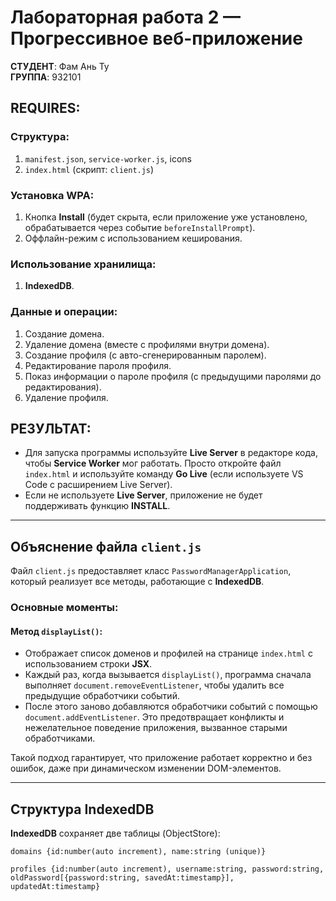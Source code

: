 # Лабораторная работа 2 — Прогрессивное веб-приложение

**СТУДЕНТ**: Фам Ань Ту  
**ГРУППА**: 932101  

## REQUIRES:

### Структура:

1. `manifest.json`, `service-worker.js`, icons
2. `index.html` (скрипт: `client.js`)

### Установка WPA:

1. Кнопка **Install** (будет скрыта, если приложение уже установлено, обрабатывается через событие `beforeInstallPrompt`).
2. Оффлайн-режим с использованием кеширования.

### Использование хранилища:

1. **IndexedDB**.

### Данные и операции:

1. Создание домена.
2. Удаление домена (вместе с профилями внутри домена).
3. Создание профиля (с авто-сгенерированным паролем).
4. Редактирование пароля профиля.
5. Показ информации о пароле профиля (с предыдущими паролями до редактирования).
6. Удаление профиля.

## РЕЗУЛЬТАТ:

- Для запуска программы используйте **Live Server** в редакторе кода, чтобы **Service Worker** мог работать. Просто откройте файл `index.html` и используйте команду **Go Live** (если используете VS Code с расширением Live Server).
- Если не используете **Live Server**, приложение не будет поддерживать функцию **INSTALL**.

---

## Объяснение файла `client.js`

Файл `client.js` предоставляет класс `PasswordManagerApplication`, который реализует все методы, работающие с **IndexedDB**.

### Основные моменты:

#### Метод `displayList()`:

- Отображает список доменов и профилей на странице `index.html` с использованием строки **JSX**.
- Каждый раз, когда вызывается `displayList()`, программа сначала выполняет `document.removeEventListener`, чтобы удалить все предыдущие обработчики событий.
- После этого заново добавляются обработчики событий с помощью `document.addEventListener`. Это предотвращает конфликты и нежелательное поведение приложения, вызванное старыми обработчиками.

Такой подход гарантирует, что приложение работает корректно и без ошибок, даже при динамическом изменении DOM-элементов.

---

## Структура IndexedDB

**IndexedDB** сохраняет две таблицы (ObjectStore):

`domains {id:number(auto increment), name:string (unique)}`

`profiles {id:number(auto increment), username:string, password:string, oldPassword[{password:string, savedAt:timestamp}], updatedAt:timestamp}`

